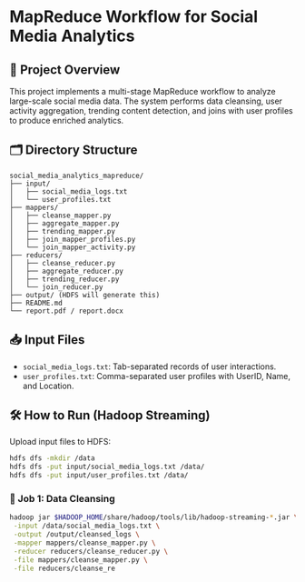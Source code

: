 # MapReduce Workflow for Social Media Analytics

## 📁 Project Overview
This project implements a multi-stage MapReduce workflow to analyze large-scale social media data. The system performs data cleansing, user activity aggregation, trending content detection, and joins with user profiles to produce enriched analytics.

## 🗂️ Directory Structure
```
social_media_analytics_mapreduce/
├── input/
│   ├── social_media_logs.txt
│   └── user_profiles.txt
├── mappers/
│   ├── cleanse_mapper.py
│   ├── aggregate_mapper.py
│   ├── trending_mapper.py
│   ├── join_mapper_profiles.py
│   └── join_mapper_activity.py
├── reducers/
│   ├── cleanse_reducer.py
│   ├── aggregate_reducer.py
│   ├── trending_reducer.py
│   └── join_reducer.py
├── output/ (HDFS will generate this)
├── README.md
└── report.pdf / report.docx
```

## 📥 Input Files
- `social_media_logs.txt`: Tab-separated records of user interactions.
- `user_profiles.txt`: Comma-separated user profiles with UserID, Name, and Location.

## 🛠️ How to Run (Hadoop Streaming)
Upload input files to HDFS:
```bash
hdfs dfs -mkdir /data
hdfs dfs -put input/social_media_logs.txt /data/
hdfs dfs -put input/user_profiles.txt /data/
```

### 🧹 Job 1: Data Cleansing
```bash
hadoop jar $HADOOP_HOME/share/hadoop/tools/lib/hadoop-streaming-*.jar \
 -input /data/social_media_logs.txt \
 -output /output/cleansed_logs \
 -mapper mappers/cleanse_mapper.py \
 -reducer reducers/cleanse_reducer.py \
 -file mappers/cleanse_mapper.py \
 -file reducers/cleanse_re
